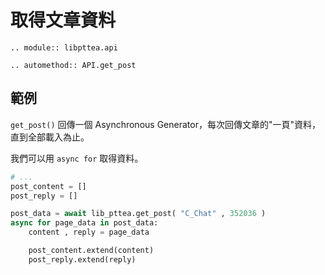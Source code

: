 # 取得文章資料

```{eval-rst}
.. module:: libpttea.api

```


```{eval-rst}
.. automethod:: API.get_post

```

## 範例
`get_post()` 回傳一個 Asynchronous Generator，每次回傳文章的"一頁"資料，直到全部載入為止。

我們可以用 `async for` 取得資料。

```python
# ...
post_content = []
post_reply = []

post_data = await lib_pttea.get_post( "C_Chat" , 352036 )
async for page_data in post_data:
    content , reply = page_data

    post_content.extend(content)
    post_reply.extend(reply)

```




